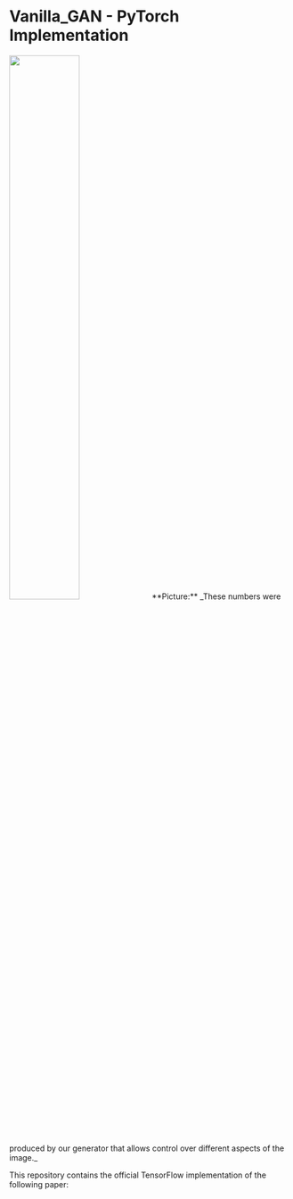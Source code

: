 # Vanilla_GAN - PyTorch Implementation
<img src="https://user-images.githubusercontent.com/50144683/228511407-72eafe5e-106d-4be5-8c45-9054a285c5d8.gif" width=50% height=50%>
**Picture:** 
_These numbers were produced by our generator that allows control over different aspects of the image._


This repository contains the official TensorFlow implementation of the following paper:
